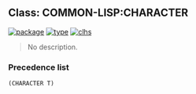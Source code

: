 ## Class: COMMON-LISP:CHARACTER
[![package](https://img.shields.io/badge/Package-COMMON--LISP-5f9ea0.svg?style=social&colorA=999999)](../) [![type](https://img.shields.io/badge/Type-Class-5f9ea0.svg?style=social&colorA=999999)](../#class) [![clhs](https://img.shields.io/badge/CLHS-CHARACTER-5f9ea0.svg?style=social&colorA=999999)](http://www.lispworks.com/documentation/HyperSpec/Body/a_ch.htm) 

> No description.

### Precedence list
```
(CHARACTER T)
```
